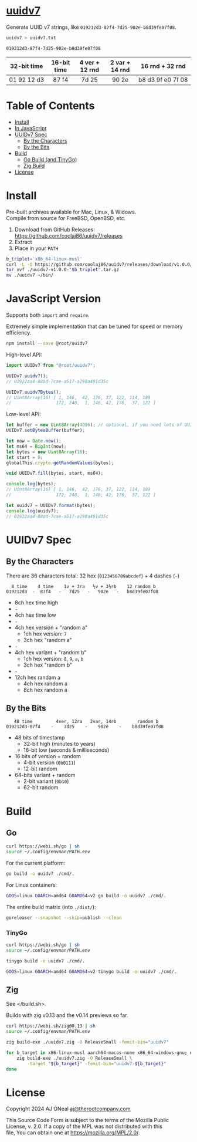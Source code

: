 # [uuidv7](https://github.com/coolaj86/uuidv7)

Generate UUID v7 strings, like `019212d3-87f4-7d25-902e-b8d39fe07f08`.

```sh
uuidv7 > uuidv7.txt
```

```text
019212d3-87f4-7d25-902e-b8d39fe07f08
```

|        32-bit time         | 16-bit time | 4 ver + 12 rnd | 2 var + 14 rnd |              16 rnd + 32 rnd               |
| :------------------------: | :---------: | :------------: | :------------: | :----------------------------------------: |
| 01&nbsp;92&nbsp;12&nbsp;d3 | 87&nbsp;f4  |   7d&nbsp;25   |   90&nbsp;2e   | b8&nbsp;d3&nbsp;9f&nbsp;e0&nbsp;7f&nbsp;08 |

# Table of Contents

- [Install](#install)
- [In JavaScript](#javascript-version)
- [UUIDv7 Spec](#uuidv7-spec)
  - [By the Characters](#by-the-characters)
  - [By the Bits](#by-the-bits)
- [Build](#build)
  - [Go Build (and TinyGo)](#go)
  - [Zig Build](#zig)
- [License](#license)

# Install

Pre-built archives available for Mac, Linux, & Widows. \
Compile from source for FreeBSD, OpenBSD, etc.

1. Download from GitHub Releases: <https://github.com/coolaj86/uuidv7/releases>
2. Extract
3. Place in your `PATH`

```sh
b_triplet='x86_64-linux-musl'
curl -L -O https://github.com/coolaj86/uuidv7/releases/download/v1.0.0/uuidv7-v1.0.0-"$b_triplet".tar.gz
tar xvf ./uuidv7-v1.0.0-"$b_triplet".tar.gz
mv ./uuidv7 ~/bin/
```

# JavaScript Version

Supports both `import` and `require`.

Extremely simple implementation that can be tuned for speed or memory
efficiency.

```sh
npm install --save @root/uuidv7
```

High-level API:

```js
import UUIDv7 from "@root/uuidv7";

UUIDv7.uuidv7();
// 01922aa4-88ad-7cae-a517-a298a491d35c

UUIDv7.uuidv7Bytes();
// Uint8Array(16) [ 1, 146,  42, 176, 37, 122, 114, 189
//                 172, 240,  1, 146, 42, 176,  37, 122 ]
```

Low-level API:

```js
let buffer = new Uint8Array(4096); // optional, if you need lots of UUIDs, and fast
UUIDv7.setBytesBuffer(buffer);
```

```js
let now = Date.now();
let ms64 = BigInt(now);
let bytes = new Uint8Array(16);
let start = 0;
globalThis.crypto.getRandomValues(bytes);

void UUIDv7.fill(bytes, start, ms64);

console.log(bytes);
// Uint8Array(16) [ 1, 146,  42, 176, 37, 122, 114, 189
//                 172, 240,  1, 146, 42, 176,  37, 122 ]
```

```js
let uuidv7 = UUIDv7.format(bytes);
console.log(uuidv7);
// 01922aa4-88ad-7cae-a517-a298a491d35c
```

# UUIDv7 Spec

## By the Characters

There are 36 characters total: 32 hex (`0123456789abcdef`) + 4 dashes (`-`)

```text
  8 time    4 time    1v + 3ra   ½v + 3½rb    12 random b
019212d3  -  87f4   -   7d25   -   902e   -   b8d39fe07f08
```

- 8ch hex time high
- `-`
- 4ch hex time low
- `-`
- 4ch hex version + "random a"
  - 1ch hex version: `7`
  - 3ch hex "random a"
- `-`
- 4ch hex variant + "random b"
  - 1ch hex version: `8`, `9`, `a`, `b`
  - 3ch hex "random b"
- `-`
- 12ch hex randam a
  - 4ch hex random a
  - 8ch hex random a

## By the Bits

```text
   48 time         4ver, 12ra   2var, 14rb        random b
019212d3-87f4    -    7d25    -    902e    -    b8d39fe07f08
```

- 48 bits of timestamp
  - 32-bit high (minutes to years)
  - 16-bit low (seconds & milliseconds)
- 16 bits of version + random
  - 4-bit version (`0b0111`)
  - 12-bit random
- 64-bits variant + random
  - 2-bit variant (`0b10`)
  - 62-bit random

# Build

## Go

```sh
curl https://webi.sh/go | sh
source ~/.config/envman/PATH.env
```

For the current platform:

```sh
go build -o uuidv7 ./cmd/.
```

For Linux containers:

```sh
GOOS=linux GOARCH=amd64 GOAMD64=v2 go build -o uuidv7 ./cmd/.
```

The entire build matrix (into `./dist/`):

```sh
goreleaser --snapshot --skip=publish --clean
```

### TinyGo

```sh
curl https://webi.sh/go | sh
source ~/.config/envman/PATH.env
```

```sh
tinygo build -o uuidv7 ./cmd/.
```

```sh
GOOS=linux GOARCH=amd64 GOAMD64=v2 tinygo build -o uuidv7 ./cmd/.
```

## Zig

See </build.sh>.

Builds with zig v0.13 and the v0.14 previews so far.

```sh
curl https://webi.sh/zig@0.13 | sh
source ~/.config/envman/PATH.env
```

```sh
zig build-exe ./uuidv7.zig -O ReleaseSmall -femit-bin="uuidv7"

for b_target in x86-linux-musl aarch64-macos-none x86_64-windows-gnu; do
    zig build-exe ./uuidv7.zig -O ReleaseSmall \
        -target "${b_target}" -femit-bin="uuidv7-${b_target}"
done
```

# License

Copyright 2024 AJ ONeal <aj@therootcompany.com>

This Source Code Form is subject to the terms of the Mozilla Public \
License, v. 2.0. If a copy of the MPL was not distributed with this \
file, You can obtain one at https://mozilla.org/MPL/2.0/.
